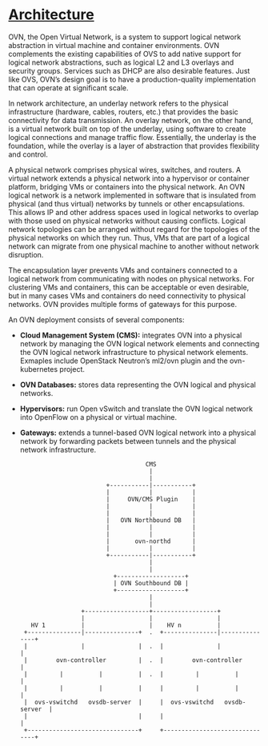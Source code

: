 # **[Architecture](https://www.ovn.org/en/architecture/)**

OVN, the Open Virtual Network, is a system to support logical network abstraction in virtual machine and container environments. OVN complements the existing capabilities of OVS to add native support for logical network abstractions, such as logical L2 and L3 overlays and security groups. Services such as DHCP are also desirable features. Just like OVS, OVN’s design goal is to have a production-quality implementation that can operate at significant scale.

In network architecture, an underlay network refers to the physical infrastructure (hardware, cables, routers, etc.) that provides the basic connectivity for data transmission. An overlay network, on the other hand, is a virtual network built on top of the underlay, using software to create logical connections and manage traffic flow. Essentially, the underlay is the foundation, while the overlay is a layer of abstraction that provides flexibility and control.

A physical network comprises physical wires, switches, and routers. A virtual network extends a physical network into a hypervisor or container platform, bridging VMs or containers into the physical network. An OVN logical network is a network implemented in software that is insulated from physical (and thus virtual) networks by tunnels or other encapsulations. This allows IP and other address spaces used in logical networks to overlap with those used on physical networks without causing conflicts. Logical network topologies can be arranged without regard for the topologies of the physical networks on which they run. Thus, VMs that are part of a logical network can migrate from one physical machine to another without network disruption.

The encapsulation layer prevents VMs and containers connected to a logical network from communicating with nodes on physical networks. For clustering VMs and containers, this can be acceptable or even desirable, but in many cases VMs and containers do need connectivity to physical networks. OVN provides multiple forms of gateways for this purpose.

An OVN deployment consists of several components:

- **Cloud Management System (CMS):** integrates OVN into a physical network by managing the OVN logical network elements and connecting the OVN logical network infrastructure to physical network elements. Exmaples include OpenStack Neutron’s ml2/ovn plugin and the ovn-kubernetes project.
- **OVN Databases:** stores data representing the OVN logical and physical networks.
- **Hypervisors:** run Open vSwitch and translate the OVN logical network into OpenFlow on a physical or virtual machine.
- **Gateways:** extends a tunnel-based OVN logical network into a physical network by forwarding packets between tunnels and the physical network infrastructure.

                                         CMS
                                          |
                                          |
                              +-----------|-----------+
                              |           |           |
                              |     OVN/CMS Plugin    |
                              |           |           |
                              |           |           |
                              |   OVN Northbound DB   |
                              |           |           |
                              |           |           |
                              |       ovn-northd      |
                              |           |           |
                              +-----------|-----------+
                                          |
                                          |
                                +-------------------+
                                | OVN Southbound DB |
                                +-------------------+
                                          |
                                          |
                       +------------------+------------------+
                       |                  |                  |
         HV 1          |                  |    HV n          |
       +---------------|---------------+  .  +---------------|---------------+
       |               |               |  .  |               |               |
       |        ovn-controller         |  .  |        ovn-controller         |
       |         |          |          |  .  |         |          |          |
       |         |          |          |     |         |          |          |
       |  ovs-vswitchd   ovsdb-server  |     |  ovs-vswitchd   ovsdb-server  |
       |                               |     |                               |
       +-------------------------------+     +-------------------------------+
